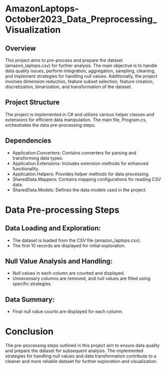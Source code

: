 # AmazonLaptops-October2023_Data_Preprocessing_Visualization

## Overview
This project aims to pre-process and prepare the dataset (amazon_laptops.csv) for further analysis. The main objective is to handle data quality issues, perform integration, aggregation, sampling, cleaning, and implement strategies for handling null values. Additionally, the project involves dimension reduction, feature subset selection, feature creation, discretization, binarization, and transformation of the dataset.

## Project Structure
The project is implemented in C# and utilizes various helper classes and extensions for efficient data manipulation. The main file, Program.cs, orchestrates the data pre-processing steps.

## Dependencies
* Application.Converters: Contains converters for parsing and transforming data types.
* Application.Extensions: Includes extension methods for enhanced functionality.
* Application.Helpers: Provides helper methods for data processing.
* SharedData.Mappers: Contains mapping configurations for reading CSV data.
* SharedData.Models: Defines the data models used in the project.

# Data Pre-processing Steps

## Data Loading and Exploration:
* The dataset is loaded from the CSV file (amazon_laptops.csv).
* The first 10 records are displayed for initial exploration.

## Null Value Analysis and Handling:
* Null values in each column are counted and displayed.
* Unnecessary columns are removed, and null values are filled using specific strategies.

## Data Summary:
* Final null value counts are displayed for each column.

# Conclusion
The pre-processing steps outlined in this project aim to ensure data quality and prepare the dataset for subsequent analysis. The implemented strategies for handling null values and data transformation contribute to a cleaner and more reliable dataset for further exploration and visualization.
